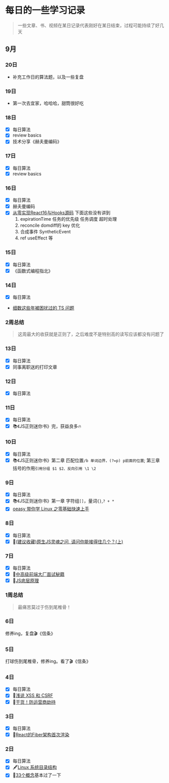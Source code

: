 # 每日的一些学习记录

> 一些文章、书、视频在某日记录代表刚好在某日结束，过程可能持续了好几天

## 9月

### 20日

- 补充工作日的算法题，以及一些复盘

### 19日

- 第一次去宜家，哈哈哈，甜筒很好吃

### 18日

- [x] 每日算法
- [x] review basics
- [x] 技术分享《赫夫曼编码》

### 17日

- [x] 每日算法
- [x] review basics

### 16日

- [x] 每日算法
- [x] 赫夫曼编码
- [x] [从零实现React16与Hooks源码](https://www.bilibili.com/video/BV16V411672B)
  下面这些没有讲到
  1. expirationTime 任务的优先级 任务调度 超时处理
  2. reconcile domdiff的 key 优化
  3. 合成事件 SyntheticEvent
  4. ref useEffect 等

### 15日

- [x] 每日算法
- [x] 《函数式编程指北》

### 14日

- [x] 每日算法
- [细数这些年被困扰过的 TS 问题](https://juejin.im/post/6871752423577223176?utm_source=gold_browser_extension#heading-18)

### 2周总结

> 这周最大的收获就是正则了，之后难度不是特别高的读写应该都没有问题了

### 13日

- [x] 每日算法
- [x] 同事离职送的打印文章

### 12日

- [x] 每日算法

### 11日

- [x] 每日算法
- [x] 📚《JS正则迷你书》完，获益良多🔥

### 10日

- [x] 每日算法
- [x] 📚《JS正则迷你书》第二章 匹配位置`/b 单词边界，(?=p) p前面的位置`; 第三章 括号的作用`引用分组 $1 $2、反向引用 \1 \2`

### 9日

- [x] 每日算法
- [x] 📚《JS正则迷你书》第一章 字符组`[]`，量词`{}`,`? + *`
- [x] [oeasy 带你学 Linux 之零基础快速上手](https://www.lanqiao.cn/courses/2712)

### 8日

- [x] 每日算法
- [x] 📃[(建议收藏)原生JS灵魂之问, 请问你能接得住几个？(上)](https://juejin.im/post/6844903974378668039)

### 7日

- [x] 每日算法
- [x] 📃[中高级前端大厂面试秘籍](https://juejin.im/post/6844903776512393224)
- [x] 📃[JS底层原理](https://juejin.im/post/6844904166192578567)

### 1周总结

> 最痛苦莫过于伤到尾椎骨！

### 6日

修养ing，复盘🎬《信条》

### 5日

打球伤到尾椎骨，修养ing。看了🎬《信条》

### 4日

- [x] 每日算法
- [x] 📃[浅说 XSS 和 CSRF](https://github.com/dwqs/blog/issues/68)
- [x] 📃[干货！防运营商劫持](https://juejin.im/post/6844903713669283847)

### 3日

- [x] 每日算法
- [x] 🎦[React的Fiber架构首次渲染](https://www.bilibili.com/video/BV1HT4y1g72T)

### 2日

- [x] 每日算法
- [x] 🖋[Linux 系统目录结构](https://github.com/guokangf/m-dream/issues/32)
- [x] 📃[33个概念](https://github.com/stephentian/33-js-concepts#18-settimeout-setinterval-%E5%92%8C-requestanimationframe)基本过了一下
